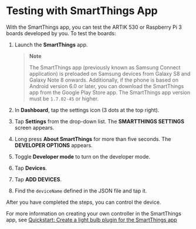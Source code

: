 # Testing with SmartThings App

With the SmartThings app, you can test the ARTIK 530 or Raspberry Pi 3 boards developed by you. To test the boards:

1.  Launch the **SmartThings** app.

    > **Note**
    >
    >  The SmartThings app (previously known as Samsung Connect application) is preloaded on Samsung devices from Galaxy S8 and Galaxy Note 8 onwards. Additionally, if the phone is based on Android version 6.0 or later, you can download the SmartThings app from the Google Play Store app. The SmartThings app version must be `1.7.02-45` or higher.

2.  In **Dashboard**, tap the settings icon (3 dots at the top right).
3.  Tap **Settings** from the drop-down list. The **SMARTTHINGS SETTINGS** screen appears.
4.  Long press **About SmartThings** for more than five seconds. The **DEVELOPER OPTIONS** appears.
5.  Toggle **Developer mode** to turn on the developer mode.
6.  Tap **Devices**.
7.  Tap **ADD DEVICES**.
8.  Find the `deviceName` defined in the JSON file and tap it.

After you have completed the steps, you can control the device.

For more information on creating your own controller in the SmartThings app, see [Quickstart: Create a light bulb plugin for the SmartThings app](https://smartthings.developer.samsung.com/develop/guides/ocf/quickstart.html)
